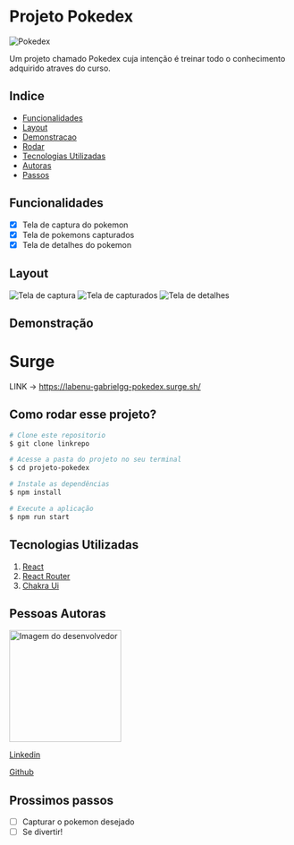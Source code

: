 # Projeto Pokedex

![Pokedex](https://user-images.githubusercontent.com/111094464/235818486-10a29bbd-b97b-4de1-a9c5-ee3428a6656a.png)


Um projeto chamado Pokedex cuja intenção é treinar todo o conhecimento adquirido atraves do curso.

## Indice

- <a href="#-funcionalidades">Funcionalidades</a>
- <a href="#-layout">Layout</a>
- <a href="#-demonstracao">Demonstracao</a>
- <a href="#-rodar">Rodar</a>
- <a href="#-tecnologias">Tecnologias Utilizadas</a>
- <a href="#-autoras">Autoras</a>
- <a href="#-passos">Passos</a>

## Funcionalidades

- [x] Tela de captura do pokemon
- [x] Tela de pokemons capturados
- [x] Tela de detalhes do pokemon

## Layout

![Tela de captura](https://user-images.githubusercontent.com/111094464/235818486-10a29bbd-b97b-4de1-a9c5-ee3428a6656a.png)
![Tela de capturados](https://user-images.githubusercontent.com/111094464/235818551-47417d7f-9fe2-46ac-892f-63979c5d4139.png)
![Tela de detalhes](https://user-images.githubusercontent.com/111094464/235818271-d4df1177-aa55-471b-a1ce-2937693d43de.png)


## Demonstração

# Surge
LINK -> https://labenu-gabrielgg-pokedex.surge.sh/

## Como rodar esse projeto?

```bash
# Clone este repositorio
$ git clone linkrepo

# Acesse a pasta do projeto no seu terminal
$ cd projeto-pokedex

# Instale as dependências
$ npm install

# Execute a aplicação
$ npm run start
```

## Tecnologias Utilizadas

1. [React](https://pt-br.reactjs.org/)
2. [React Router](https://pokeapi.co/)
3. [Chakra Ui](https://chakra-ui.com/)

## Pessoas Autoras

<img style= "width:200px" src="https://user-images.githubusercontent.com/111094464/235818169-a2c160dd-3fbc-46e2-b9a9-088000e10b2d.png" alt="Imagem do desenvolvedor"></img>

[Linkedin](https://www.linkedin.com/in/gabriel-garuthi/) 

[Github](https://github.com/Gabrielgarg)

## Prossimos passos

- [ ] Capturar o pokemon desejado
- [ ] Se divertir!
